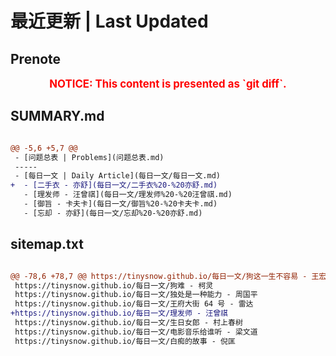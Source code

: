 # 最近更新 | Last Updated

## Prenote

<p style="font-size: larger; font-weight: bold; color: red; text-align: center;">NOTICE: This content is presented as `git diff`.</p>

## SUMMARY.md

```diff

@@ -5,6 +5,7 @@
 - [问题总表 | Problems](问题总表.md)
 -----
 - [每日一文 | Daily Article](每日一文/每日一文.md)
+  - [二手衣 - 亦舒](每日一文/二手衣%20-%20亦舒.md)
   - [理发师 - 汪曾祺](每日一文/理发师%20-%20汪曾祺.md)
   - [御旨 - 卡夫卡](每日一文/御旨%20-%20卡夫卡.md)
   - [忘却 - 亦舒](每日一文/忘却%20-%20亦舒.md)
```

## sitemap.txt

```diff

@@ -78,6 +78,7 @@ https://tinysnow.github.io/每日一文/狗这一生不容易 - 王宏哲
 https://tinysnow.github.io/每日一文/狗难 - 柯灵
 https://tinysnow.github.io/每日一文/独处是一种能力 - 周国平
 https://tinysnow.github.io/每日一文/王府大街 64 号 - 雷达
+https://tinysnow.github.io/每日一文/理发师 - 汪曾祺
 https://tinysnow.github.io/每日一文/生日女郎 - 村上春树
 https://tinysnow.github.io/每日一文/电影音乐给谁听 - 梁文道
 https://tinysnow.github.io/每日一文/白痴的故事 - 倪匡
```

